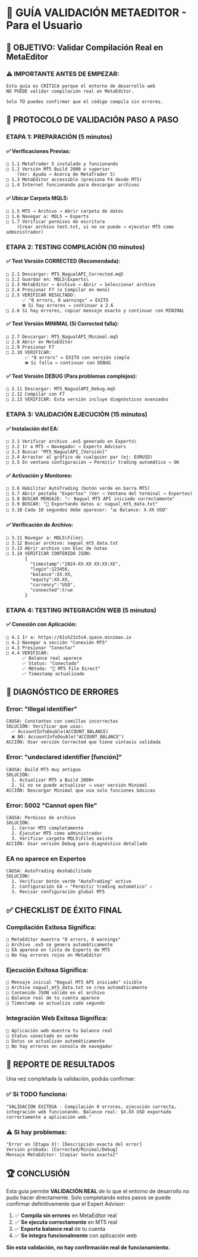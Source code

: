 # 🔬 GUÍA VALIDACIÓN METAEDITOR - Para el Usuario

## 🎯 OBJETIVO: Validar Compilación Real en MetaEditor

### ⚠️ IMPORTANTE ANTES DE EMPEZAR:
```
Esta guía es CRÍTICA porque el entorno de desarrollo web 
NO PUEDE validar compilación real en MetaEditor.

Solo TÚ puedes confirmar que el código compila sin errores.
```

## 🚀 PROTOCOLO DE VALIDACIÓN PASO A PASO

### ETAPA 1: PREPARACIÓN (5 minutos)

#### ✅ Verificaciones Previas:
```
□ 1.1 MetaTrader 5 instalado y funcionando
□ 1.2 Versión MT5 Build 2000 o superior
    (Ver: Ayuda → Acerca de MetaTrader 5)
□ 1.3 MetaEditor accessible (presiona F4 desde MT5)
□ 1.4 Internet funcionando para descargar archivos
```

#### ✅ Ubicar Carpeta MQL5:
```
□ 1.5 MT5 → Archivo → Abrir carpeta de datos
□ 1.6 Navegar a: MQL5 → Experts
□ 1.7 Verificar permisos de escritura
    (Crear archivo test.txt, si no se puede → ejecutar MT5 como administrador)
```

### ETAPA 2: TESTING COMPILACIÓN (10 minutos)

#### ✅ Test Versión CORRECTED (Recomendada):
```
□ 2.1 Descargar: MT5_NagualAPI_Corrected.mq5
□ 2.2 Guardar en: MQL5\Experts\
□ 2.3 MetaEditor → Archivo → Abrir → Seleccionar archivo
□ 2.4 Presionar F7 (o Compilar en menú)
□ 2.5 VERIFICAR RESULTADO:
      ✅ "0 errors, 0 warnings" = ÉXITO
      ❌ Si hay errores → continuar a 2.6
□ 2.6 Si hay errores, copiar mensaje exacto y continuar con MINIMAL
```

#### ✅ Test Versión MINIMAL (Si Corrected falla):
```
□ 2.7 Descargar: MT5_NagualAPI_Minimal.mq5  
□ 2.8 Abrir en MetaEditor
□ 2.9 Presionar F7
□ 2.10 VERIFICAR:
       ✅ "0 errors" = ÉXITO con versión simple
       ❌ Si falla → continuar con DEBUG
```

#### ✅ Test Versión DEBUG (Para problemas complejos):
```
□ 2.11 Descargar: MT5_NagualAPI_Debug.mq5
□ 2.12 Compilar con F7
□ 2.13 VERIFICAR: Esta versión incluye diagnósticos avanzados
```

### ETAPA 3: VALIDACIÓN EJECUCIÓN (15 minutos)

#### ✅ Instalación del EA:
```
□ 3.1 Verificar archivo .ex5 generado en Experts\
□ 3.2 Ir a MT5 → Navegador → Experts Advisors
□ 3.3 Buscar "MT5_NagualAPI_[Versión]"
□ 3.4 Arrastar al gráfico de cualquier par (ej: EURUSD)
□ 3.5 En ventana configuración → Permitir trading automático → OK
```

#### ✅ Activación y Monitoreo:
```
□ 3.6 Habilitar AutoTrading (botón verde en barra MT5)
□ 3.7 Abrir pestaña "Expertos" (Ver → Ventana del terminal → Expertos)
□ 3.8 BUSCAR MENSAJE: "✅ Nagual MT5 API iniciado correctamente"
□ 3.9 BUSCAR: "📁 Exportando datos a: nagual_mt5_data.txt"
□ 3.10 Cada 10 segundos debe aparecer: "📊 Balance: X.XX USD"
```

#### ✅ Verificación de Archivo:
```
□ 3.11 Navegar a: MQL5\Files\
□ 3.12 Buscar archivo: nagual_mt5_data.txt
□ 3.13 Abrir archivo con bloc de notas
□ 3.14 VERIFICAR CONTENIDO JSON:
       {
         "timestamp":"2024-XX-XX XX:XX:XX",
         "login":123456,
         "balance":XX.XX,
         "equity":XX.XX,
         "currency":"USD",
         "connected":true
       }
```

### ETAPA 4: TESTING INTEGRACIÓN WEB (5 minutos)

#### ✅ Conexión con Aplicación:
```
□ 4.1 Ir a: https://61sh23z5s4.space.minimax.io
□ 4.2 Navegar a sección "Conexión MT5"
□ 4.3 Presionar "Conectar" 
□ 4.4 VERIFICAR:
      ✅ Balance real aparece
      ✅ Status: "Conectado" 
      ✅ Método: "📁 MT5 File Direct"
      ✅ Timestamp actualizado
```

## 🚨 DIAGNÓSTICO DE ERRORES

### Error: "illegal identifier" 
```
CAUSA: Constantes con comillas incorrectas
SOLUCIÓN: Verificar que usas:
  ✅ AccountInfoDouble(ACCOUNT_BALANCE)
  ❌ NO: AccountInfoDouble("ACCOUNT_BALANCE")
ACCIÓN: Usar versión Corrected que tiene sintaxis validada
```

### Error: "undeclared identifier [función]"
```
CAUSA: Build MT5 muy antiguo
SOLUCIÓN: 
  1. Actualizar MT5 a Build 2000+
  2. Si no se puede actualizar → usar versión Minimal
ACCIÓN: Descargar Minimal que usa solo funciones básicas
```

### Error: 5002 "Cannot open file"
```
CAUSA: Permisos de archivo
SOLUCIÓN:
  1. Cerrar MT5 completamente
  2. Ejecutar MT5 como administrador
  3. Verificar carpeta MQL5\Files existe
ACCIÓN: Usar versión Debug para diagnóstico detallado
```

### EA no aparece en Expertos
```
CAUSA: AutoTrading deshabilitado
SOLUCIÓN:
  1. Verificar botón verde "AutoTrading" activo
  2. Configuración EA → "Permitir trading automático" ✓
  3. Revisar configuración global MT5
```

## ✅ CHECKLIST DE ÉXITO FINAL

### Compilación Exitosa Significa:
```
□ MetaEditor muestra "0 errors, 0 warnings"
□ Archivo .ex5 se genera automáticamente
□ EA aparece en lista de Experts de MT5
□ No hay errores rojos en MetaEditor
```

### Ejecución Exitosa Significa:
```
□ Mensaje inicial "Nagual MT5 API iniciado" visible
□ Archivo nagual_mt5_data.txt se crea automáticamente
□ Contenido JSON válido en el archivo
□ Balance real de tu cuenta aparece
□ Timestamp se actualiza cada segundo
```

### Integración Web Exitosa Significa:
```
□ Aplicación web muestra tu balance real
□ Status conectado en verde
□ Datos se actualizan automáticamente
□ No hay errores en consola de navegador
```

## 🎯 REPORTE DE RESULTADOS

Una vez completada la validación, podrás confirmar:

### ✅ Si TODO funciona:
```
"VALIDACIÓN EXITOSA - Compilación 0 errores, ejecución correcta, 
integración web funcionando. Balance real: $X.XX USD exportado 
correctamente a aplicación web."
```

### ⚠️ Si hay problemas:
```
"Error en [Etapa X]: [Descripción exacta del error]
Versión probada: [Corrected/Minimal/Debug]  
Mensaje MetaEditor: [Copiar texto exacto]"
```

## 🏆 CONCLUSIÓN

Esta guía permite **VALIDACIÓN REAL** de lo que el entorno de desarrollo no pudo hacer directamente. Solo completando estos pasos se puede confirmar definitivamente que el Expert Advisor:

1. ✅ **Compila sin errores** en MetaEditor real
2. ✅ **Se ejecuta correctamente** en MT5 real  
3. ✅ **Exporta balance real** de tu cuenta
4. ✅ **Se integra funcionalmente** con aplicación web

**Sin esta validación, no hay confirmación real de funcionamiento.**